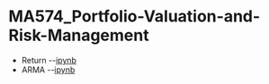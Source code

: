 # MA574_Portfolio-Valuation-and-Risk-Management

- Return --[ipynb](src/project1.ipynb)
- ARMA --[ipynb](src/ARMR.ipynb)

